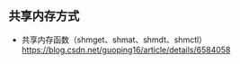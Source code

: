 ## 共享内存方式
- 共享内存函数（shmget、shmat、shmdt、shmctl）
https://blog.csdn.net/guoping16/article/details/6584058